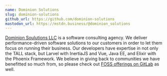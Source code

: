 ```yaml
---
name: Dominion Solutions
slug: dominion-solutions
github_url: https://github.com/dominion-solutions
mastodon_url: https://mstdn.business/@dominion_solutions
---
```

[Dominion Soulutions LLC](https://dominion.solutions) is a software consulting agency.  We deliver performance-driven software solutions to our customers in order to let them focus on running their business.  Our developers have expertise in not only the TALL stack, but Larvel with InertiaJS and Vue, Java EE, and Elixir with the Phoenix Framework.  We believe in giving back to communities we have benefitted so much from, so please check out [FOSS offerings on GitLab](https://gitlab.com/dominion-solutions-open-source) as well.
